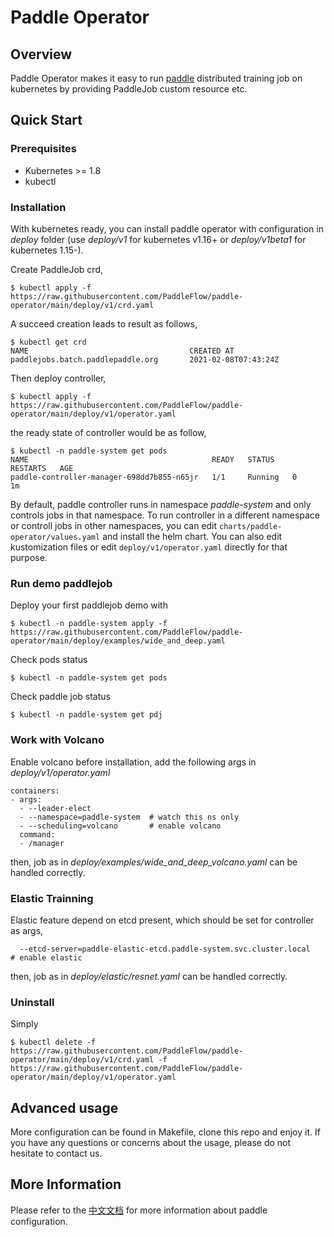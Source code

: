 # Paddle Operator

## Overview

Paddle Operator makes it easy to run [paddle](https://www.paddlepaddle.org.cn/)
distributed training job on kubernetes by providing PaddleJob custom resource etc.

## Quick Start
### Prerequisites

* Kubernetes >= 1.8
* kubectl

### Installation

With kubernetes ready, you can install paddle operator with configuration in *deploy* folder 
(use *deploy/v1* for kubernetes v1.16+ or *deploy/v1beta1* for kubernetes 1.15-).

Create PaddleJob crd,
```shell
$ kubectl apply -f https://raw.githubusercontent.com/PaddleFlow/paddle-operator/main/deploy/v1/crd.yaml
```

A succeed creation leads to result as follows,
```shell
$ kubectl get crd
NAME                                    CREATED AT
paddlejobs.batch.paddlepaddle.org       2021-02-08T07:43:24Z
```

Then deploy controller,

```shell
$ kubectl apply -f https://raw.githubusercontent.com/PaddleFlow/paddle-operator/main/deploy/v1/operator.yaml
```

the ready state of controller would be as follow,
```shell
$ kubectl -n paddle-system get pods
NAME                                         READY   STATUS    RESTARTS   AGE
paddle-controller-manager-698dd7b855-n65jr   1/1     Running   0          1m
```

By default, paddle controller runs in namespace *paddle-system* and only controls jobs in that namespace.
To run controller in a different namespace or controll jobs in other namespaces, you can edit `charts/paddle-operator/values.yaml` and install the helm chart.
You can also edit kustomization files or edit `deploy/v1/operator.yaml` directly for that purpose.

### Run demo paddlejob

Deploy your first paddlejob demo with
```shell
$ kubectl -n paddle-system apply -f https://raw.githubusercontent.com/PaddleFlow/paddle-operator/main/deploy/examples/wide_and_deep.yaml
```

Check pods status
```shell
$ kubectl -n paddle-system get pods
```

Check paddle job status
```shell
$ kubectl -n paddle-system get pdj
```

### Work with Volcano

Enable volcano before installation, add the following args in *deploy/v1/operator.yaml*
```
containers:
- args:
  - --leader-elect
  - --namespace=paddle-system  # watch this ns only
  - --scheduling=volcano       # enable volcano
  command:
  - /manager
```

then, job as in *deploy/examples/wide_and_deep_volcano.yaml* can be handled correctly.

### Elastic Trainning

Elastic feature depend on etcd present, which should be set for controller as args,
```
  --etcd-server=paddle-elastic-etcd.paddle-system.svc.cluster.local      # enable elastic
```

then, job as in *deploy/elastic/resnet.yaml* can be handled correctly.

### Uninstall
Simply
```shell
$ kubectl delete -f https://raw.githubusercontent.com/PaddleFlow/paddle-operator/main/deploy/v1/crd.yaml -f https://raw.githubusercontent.com/PaddleFlow/paddle-operator/main/deploy/v1/operator.yaml
```
## Advanced usage

More configuration can be found in Makefile, clone this repo and enjoy it.
If you have any questions or concerns about the usage, please do not hesitate to contact us.

## More Information

Please refer to the
[中文文档](https://fleet-x.readthedocs.io/en/latest/paddle_fleet_rst/paddle_on_k8s.html) 
for more information about paddle configuration.
